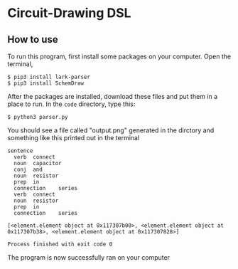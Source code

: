 # Circuit-Drawing DSL

## How to use

To run this program, first install some packages on your computer. Open the terminal,

```
$ pip3 install lark-parser
$ pip3 install SchemDraw
```

After the packages are installed, download these files and put them in a place to run. In the ```code``` directory, type this:

```
$ python3 parser.py
```

You should see a file called "output.png" generated in the dirctory and something like this printed out in the terminal
```
sentence
  verb	connect
  noun	capacitor
  conj	and
  noun	resistor
  prep	in
  connection	series
  verb	connect
  noun	resistor
  prep	in
  connection	series

[<element.element object at 0x117307b00>, <element.element object at 0x117307b38>, <element.element object at 0x117307828>]

Process finished with exit code 0

```
The program is now successfully ran on your computer
